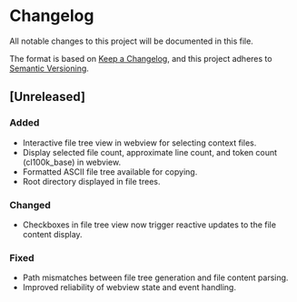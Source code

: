 # Changelog

All notable changes to this project will be documented in this file.

The format is based on [Keep a Changelog](https://keepachangelog.com/en/1.0.0/),
and this project adheres to [Semantic Versioning](https://semver.org/spec/v2.0.0.html).

## [Unreleased]

### Added
- Interactive file tree view in webview for selecting context files.
- Display selected file count, approximate line count, and token count (cl100k_base) in webview.
- Formatted ASCII file tree available for copying.
- Root directory displayed in file trees.

### Changed
- Checkboxes in file tree view now trigger reactive updates to the file content display.

### Fixed
- Path mismatches between file tree generation and file content parsing.
- Improved reliability of webview state and event handling.